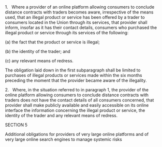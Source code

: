 1.   Where a provider of an online platform allowing consumers to conclude distance contracts with traders becomes aware, irrespective of the means used, that an illegal product or service has been offered by a trader to consumers located in the Union through its services, that provider shall inform, insofar as it has their contact details, consumers who purchased the illegal product or service through its services of the following:

(a) the fact that the product or service is illegal;

(b) the identity of the trader; and

(c) any relevant means of redress.

The obligation laid down in the first subparagraph shall be limited to purchases of illegal products or services made within the six months preceding the moment that the provider became aware of the illegality.

2.   Where, in the situation referred to in paragraph 1, the provider of the online platform allowing consumers to conclude distance contracts with traders does not have the contact details of all consumers concerned, that provider shall make publicly available and easily accessible on its online interface the information concerning the illegal product or service, the identity of the trader and any relevant means of redress.

SECTION 5

Additional obligations for providers of very large online platforms and of very large online search engines to manage systemic risks